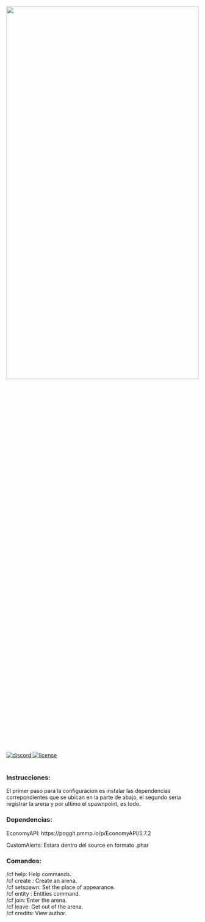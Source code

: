 <div align="left">
	<img src="https://1000marcas.net/wp-content/uploads/2020/01/Minecraft-Logo.png" width="100%" height="50%">
	<br>
    <a href="https://discord.com/channels/SoyMikeRangel#3325">
        <img src="https://img.shields.io/badge/chat-on%20discord-7289da.svg" alt="discord">
    </a>
    <a href="https://github.com/SoyMikeRangel/ComboFly/blob/master/LICENSE">
        <img src="https://img.shields.io/badge/license-Apache%20License%202.0-yellowgreen.svg" alt="license">
    </a>
    <br><br>
    <h3>Instrucciones:</h3>
    <p>El primer paso para la configuracion es instalar las dependencias correpondientes que se ubican en la parte de abajo, el segundo seria registrar la arena y por ultimo el spawnpoint, es todo.</p>
    <h3>Dependencias:</h3>
    <p>EconomyAPI: https://poggit.pmmp.io/p/EconomyAPI/5.7.2</p>
    <p>CustomAlerts: Estara dentro del source en formato .phar</p>
    <h3>Comandos:</h3>
    <p>/cf help: Help commands. <br> /cf create <arena>: Create an arena. <br> /cf setspawn: Set the place of appearance. <br> /cf entity <stats|game|remove>: Entities command. <br> /cf join: Enter the arena. <br> /cf leave: Get out of the arena. <br> /cf credits: View author. </p>
</div>